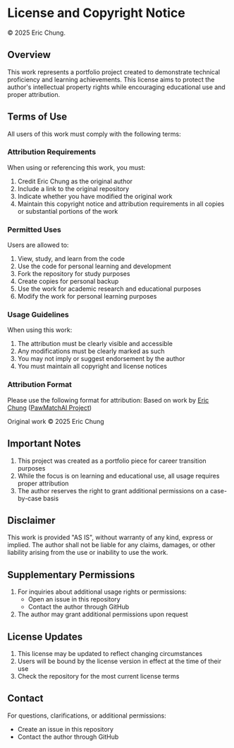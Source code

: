 # License and Copyright Notice

© 2025 Eric Chung. 

## Overview
This work represents a portfolio project created to demonstrate technical proficiency and learning achievements. This license aims to protect the author's intellectual property rights while encouraging educational use and proper attribution.

## Terms of Use
All users of this work must comply with the following terms:

### Attribution Requirements
When using or referencing this work, you must:
1. Credit Eric Chung as the original author
2. Include a link to the original repository
3. Indicate whether you have modified the original work
4. Maintain this copyright notice and attribution requirements in all copies or substantial portions of the work

### Permitted Uses
Users are allowed to:
1. View, study, and learn from the code
2. Use the code for personal learning and development
3. Fork the repository for study purposes
4. Create copies for personal backup
5. Use the work for academic research and educational purposes
6. Modify the work for personal learning purposes

### Usage Guidelines
When using this work:
1. The attribution must be clearly visible and accessible
2. Any modifications must be clearly marked as such
3. You may not imply or suggest endorsement by the author
4. You must maintain all copyright and license notices

### Attribution Format
Please use the following format for attribution:
Based on work by [Eric Chung](https://github.com/Eric-Chung-0511)
([PawMatchAI Project](https://github.com/Eric-Chung-0511/Learning-Record/tree/main/Data%20Science%20Projects/PawMatchAI))

Original work © 2025 Eric Chung

## Important Notes
1. This project was created as a portfolio piece for career transition purposes
2. While the focus is on learning and educational use, all usage requires proper attribution
3. The author reserves the right to grant additional permissions on a case-by-case basis

## Disclaimer
This work is provided "AS IS", without warranty of any kind, express or implied. The author shall not be liable for any claims, damages, or other liability arising from the use or inability to use the work.

## Supplementary Permissions
1. For inquiries about additional usage rights or permissions:
   - Open an issue in this repository
   - Contact the author through GitHub
2. The author may grant additional permissions upon request

## License Updates
1. This license may be updated to reflect changing circumstances
2. Users will be bound by the license version in effect at the time of their use
3. Check the repository for the most current license terms

## Contact
For questions, clarifications, or additional permissions:
- Create an issue in this repository
- Contact the author through GitHub
